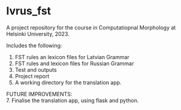 # lvrus_fst
A project repository for the course in Computatiopnal Morphology at Helsinki University, 2023. 

Includes the following:
1. FST rules an lexicon files for Latvian Grammar
2. FST rules and lexicon files for Russian Grammar
4. Test and outputs
5. Project report
6. A working directory for the translation app.

FUTURE IMPROVEMENTS:\
7. Finalise the translation app, using flask and python.
